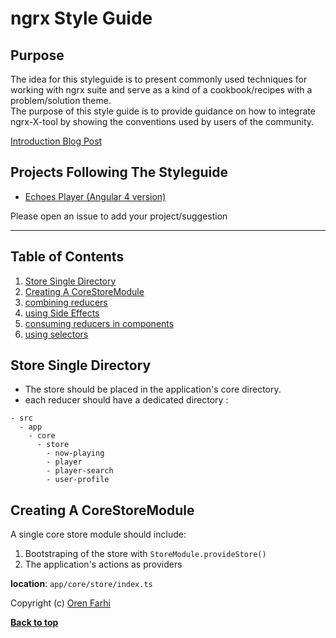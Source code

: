 # ngrx Style Guide

## Purpose
The idea for this styleguide is to present commonly used techniques for working with ngrx suite and serve as a kind of a cookbook/recipes with a problem/solution theme.  
The purpose of this style guide is to provide guidance on how to integrate ngrx-X-tool by showing the conventions used by users of the community.

[Introduction Blog Post]()

## Projects Following The Styleguide
- [Echoes Player (Angular 4 version)](http://github.com/orizens/echoes-player) 

Please open an issue to add your project/suggestion

-----------------------
## Table of Contents

1. [Store Single Directory](#store-single-directory)
1. [Creating A CoreStoreModule](#creating-a-corestoremodule)
1. [combining reducers](#combining-reducers)
1. [using Side Effects](#using-side-effects)
1. [consuming reducers in components](#consuming-reducers-in-components)
1. [using selectors](#using-selectors)

## Store Single Directory
- The store should be placed in the application's core directory.
- each reducer should have a dedicated directory
:

```
- src
  - app
    - core
      - store
        - now-playing
        - player
        - player-search
        - user-profile
```

## Creating A CoreStoreModule
A single core store module should include:  
1. Bootstraping of the store with ```StoreModule.provideStore()```
2. The application's actions as providers  

**location**: ```app/core/store/index.ts```  

Copyright (c) [Oren Farhi](http://orizens.com)

**[Back to top](#table-of-contents)**